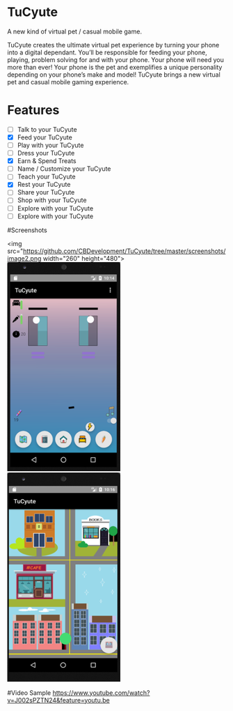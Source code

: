 # TuCyute
A new kind of virtual pet / casual mobile game. 

TuCyute creates the ultimate virtual pet experience by turning your phone into a digital dependant. 
You’ll be responsible for feeding your phone, playing, problem solving for and with your phone. 
Your phone will need you more than ever! 
Your phone is the pet and exemplifies a unique personality depending on your phone’s make and model! 
TuCyute brings a new virtual pet and casual mobile gaming experience. 

# Features

- [ ] Talk to your TuCyute
- [x] Feed your TuCyute
- [ ] Play with your TuCyute
- [ ] Dress your TuCyute
- [x] Earn & Spend Treats
- [ ] Name / Customize your TuCyute
- [ ] Teach your TuCyute
- [x] Rest your TuCyute
- [ ] Share your TuCyute
- [ ] Shop with your TuCyute
- [ ] Explore with your TuCyute
- [ ] Explore with your TuCyute

#Screenshots

<img src="https://github.com/CBDevelopment/TuCyute/tree/master/screenshots/image2.png width="260" height="480">  <img src="/screenshots/image1.png" width="260" height="480">
<img src="/screenshots/image3.png" width="260" height="480">  

#Video Sample
https://www.youtube.com/watch?v=J002sPZTN24&feature=youtu.be

